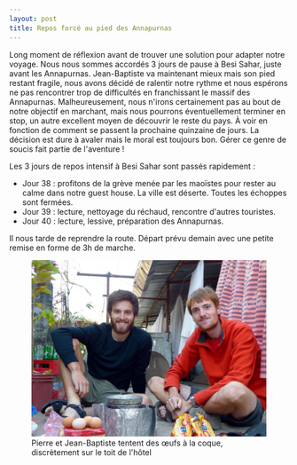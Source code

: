 ```yaml
---
layout: post
title: Repos forcé au pied des Annapurnas
---
```


Long moment de réflexion avant de trouver une solution pour adapter notre voyage. Nous nous sommes accordés 3 jours de pause à Besi Sahar, juste avant les Annapurnas. Jean-Baptiste va maintenant mieux mais son pied restant fragile, nous avons décidé de ralentir notre rythme et nous espérons ne pas rencontrer trop de difficultés en franchissant le massif des Annapurnas. Malheureusement, nous n'irons certainement pas au bout de notre objectif en marchant, mais nous pourrons éventuellement terminer en stop, un autre excellent moyen de découvrir le reste du pays. À voir en fonction de comment se passent la prochaine quinzaine de jours. La décision est dure à avaler mais le moral est toujours bon. Gérer ce genre de soucis fait partie de l'aventure !

Les 3 jours de repos intensif à Besi Sahar sont passés rapidement :

- Jour 38 : profitons de la grève menée par les maoïstes pour rester au calme dans notre guest house. La ville est déserte. Toutes les échoppes sont fermées.
- Jour 39 : lecture, nettoyage du réchaud, rencontre d'autres touristes. 
- Jour 40 : lecture, lessive, préparation des Annapurnas. 

Il nous tarde de reprendre la route. Départ prévu demain avec une petite remise en forme de 3h de marche. 

<figure>
   <img src="/media/img/6/asset.jpg" />
   <figcaption>Pierre et Jean-Baptiste tentent des œufs à la coque, discrètement sur le toit de l'hôtel</figcaption>
</figure>